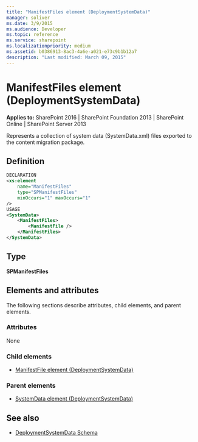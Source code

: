 ```yaml
---
title: "ManifestFiles element (DeploymentSystemData)"
manager: soliver
ms.date: 3/9/2015
ms.audience: Developer
ms.topic: reference
ms.service: sharepoint
ms.localizationpriority: medium
ms.assetid: b0386913-8ac3-4a6e-a021-e73c9b1b12a7
description: "Last modified: March 09, 2015"
---
```


# ManifestFiles element (DeploymentSystemData)

**Applies to:** SharePoint 2016 | SharePoint Foundation 2013 | SharePoint Online | SharePoint Server 2013
  
Represents a collection of system data (SystemData.xml) files exported to the content migration package.

## Definition

```XML
DECLARATION
<xs:element 
    name="ManifestFiles" 
    type="SPManifestFiles" 
    minOccurs="1" maxOccurs="1" 
/>
USAGE
<SystemData>
    <ManifestFiles>
        <ManifestFile />
    </ManifestFiles>
</SystemData>

```

## Type

**SPManifestFiles**
  
## Elements and attributes

The following sections describe attributes, child elements, and parent elements.

### Attributes

None
   
### Child elements

- [ManifestFile element (DeploymentSystemData)](manifestfile-element-deploymentsystemdata.md)
   
### Parent elements

- [SystemData element (DeploymentSystemData)](systemdata-element-deploymentsystemdata.md)
   
## See also

- [DeploymentSystemData Schema](deploymentsystemdata-schema.md)

